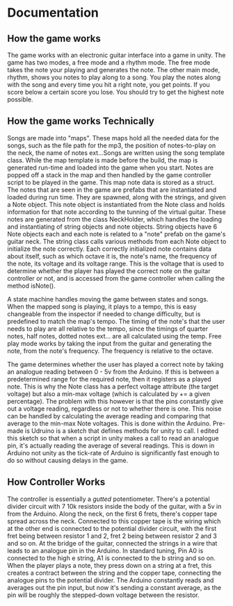 # Documentation

## How the game works
The game works with an electronic guitar interface into a game in unity. The game has two modes, a free mode and a rhythm mode. The free mode takes the note your playing and generates the note. The other main mode, rhythm, shows you notes to play along to a song. You play the notes along with the song and every time you hit a right note, you get points. If you score below a certain score you lose. You should try to get the highest note possible.
## How the game works Technically
Songs are made into "maps". These maps hold all the needed data for the songs, such as the file path for the mp3, the position of notes-to-play on the neck, the name of notes ext...Songs are written using the song template class. While the map template is made before the build, the map is generated run-time and loaded into the game when you start. Notes are popped off a stack in the map and then handled by the game controller script to be played in the game. This map note data is stored as a struct. The notes that are seen in the game are prefabs that are instantiated and loaded during run time. They are spawned, along with the strings, and given a Note object. This note object is instantiated from the Note class and holds information for that note according to the tunning of the virtual guitar. These notes are generated from the class NeckHolder, which handles the loading and instantiating of string objects and note objects. String objects have 6 Note objects each and each note is related to a "note" prefab on the game's guitar neck. The string class calls various methods from each Note object to initialize the note correctly. Each correctly initialized note contains data about itself, such as which octave it is, the note's name, the frequency of the note, its voltage and its voltage range. This is the voltage that is used to determine whether the player has played the correct note on the guitar controller or not, and is accessed from the game controller when calling the method isNote(). 


A state machine handles moving the game between states and songs. When the mapped song is playing, it plays to a tempo, this is easy changeable from the inspector if needed to change difficulty, but is predefined to match the map's tempo. The timing of the note's that the user needs to play are all relative to the tempo, since the timings of quarter notes, half notes, dotted notes ext... are all calculated using the temp. Free play mode works by taking the input from the guitar and generating the note, from the note's frequency. The frequency is relative to the octave.

The game determines whether the user has played a correct note by taking an analogue reading between 0 - 5v from the Arduino. If this is between a predetermined range for the required note, then it registers as a played note. This is why the Note class has a perfect voltage attribute (the target voltage) but also a min-max voltage (which is calculated by += a given percentage). The problem with this however is that the pins constantly give out a voltage reading, regardless or not to whether there is one. This noise can be handled by calculating the average reading and comparing that average to the min-max Note voltages. This is done within the Arduino. Pre-made is Udruino is a sketch that defines methods for unity to call. I edited this sketch so that when a script in unity makes a call to read an analogue pin, it's actually reading the average of several readings. This is down in Arduino not unity as the tick-rate of Arduino is significantly fast enough to do so without causing delays in the game.

## How Controller Works

The controller is essentially a *gutted* potentiometer. There's a potential divider circuit with 7 10k resistors inside the body of the guitar, with a 5v in from the Arduino. Along the neck, on the first 6 frets, there's copper tape spread across the neck. Connected to this copper tape is the wiring which at the other end is connected to the potential divider circuit, with the first fret being between resistor 1 and 2, fret 2 being between resistor 2 and 3 and so on. At the bridge of the guitar, connected the strings in a wire that leads to an analogue pin in the Arduino. In standard tuning, Pin A0 is connected to the high e string, A1 is connected to the b string and so on. When the player plays a note, they press down on a string at a fret, this creates a contract between the string and the copper tape, connecting the analogue pins to the potential divider. The Arduino constantly reads and averages out the pin input, but now it's sending a constant average, as the pin will be roughly the stepped-down voltage between the resistor.
